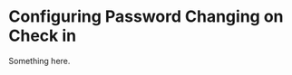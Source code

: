 [title]: # (Configuring Password Changing on Check in)
[tags]: # (XXX)
[priority]: # (3628)
# Configuring Password Changing on Check in
Something here.
